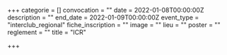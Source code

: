 +++
categorie = []
convocation = ""
date = 2022-01-08T00:00:00Z
description = ""
end_date = 2022-01-09T00:00:00Z
event_type = "interclub_regional"
fiche_inscription = ""
image = ""
lieu = ""
poster = ""
reglement = ""
title = "ICR"

+++
        